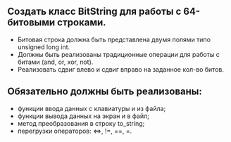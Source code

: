 ## Создать класс BitString для работы с 64-битовыми строками. 
- Битовая строка должна быть представлена двумя полями типо unsigned long int.
- Должны быть реализованы традиционные операции для работы с битами (and, or, xor, not).
- Реализовать сдвиг влево и сдвиг вправо на заданное кол-во битов.

## Обязательно должны быть реализованы:
- функции ввода данных с клавиатуры и из файла;
- функции вывода данных на экран и в файл;
- метод преобразования в строку to_string;
- перегрузки операторов: <=>, !=, ==, =.
